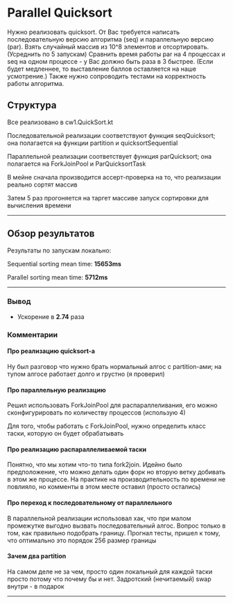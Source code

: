 # Parallel Quicksort

Нужно реализовать quicksort.
От Вас требуется написать последовательную версию алгоритма (seq) и параллельную версию (par). Взять случайный массив из 10^8 элементов и отсортировать. (Усреднить по 5 запускам) Сравнить время работы par на 4 процессах и seq на одном процессе - у Вас должно быть раза в 3 быстрее.  (Если будет медленнее, то выставление баллов оставляется на наше усмотрение.)
Также нужно сопроводить тестами на корректность работы алгоритма.

## Структура

Все реализовано в cw1.QuickSort.kt

Последовательной реализации соответствуют функция seqQuicksort; она полагается на функции partition и quicksortSequential

Параллельной реализации соответствует функция parQuicksort; она полагается на ForkJoinPool и ParQuicksortTask

В мейне сначала производится ассерт-проверка на то, что реализации реально сортят массив

Затем 5 раз прогоняется на таргет массиве запуск сортировки для вычисления времени

---

## Обзор результатов

Результаты по запускам локально:

Sequential sorting mean time: **15653ms**

Parallel sorting mean time: **5712ms**

---

### Вывод
- Ускорение в **2.74** раза

### Комментарии

#### Про реализацию quicksort-а

Ну был разговор что нужно брать нормальный алгос с partition-ами; на тупом алгосе работает долго и грустно (я проверил)

#### Про параллельную реализацию

Решил использовать ForkJoinPool для распараллеливания, его можно сконфигурировать по количеству процессов (использую 4)

Для того, чтобы работать с ForkJoinPool, нужно определить класс таски, которую он будет обрабатывать

#### Про реализацию распараллеливаемой таски

Понятно, что мы хотим что-то типа fork2join. 
Идейно было предположение, что можно делать один форк но вторую ветку добивать в этом же процессе.
На практике на производительность по времени не повлияло, но комменты в этом месте оставил (просто остались)

#### Про переход к последовательному от параллельного

В параллельной реализации использовал хак, что при малом промежутке выгодно вызвать последовательный алгос. 
Вопрос только в том, как правильно подобрать границу. Прогнал тесты, пришел к тому, что оптимально это порядок 256 размер границы


#### Зачем два partition

На самом деле не за чем, просто один локальный для каждой таски просто потому что почему бы и нет. Задротский (нечитаемый) swap внутри - в подарок

---
